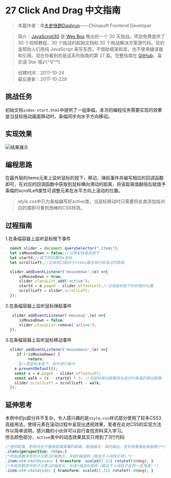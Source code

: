 # 27 Click And Drag 中文指南

> 本篇作者：©[大史快跑Dashrun](https://github.com/dashrun)——Chinasoft Frontend Developer

> 简介：[JavaScript30](https://javascript30.com) 是 [Wes Bos](https://github.com/wesbos) 推出的一个 30 天挑战。项目免费提供了 30 个视频教程、30 个挑战的起始文档和 30 个挑战解决方案源代码。目的是帮助人们用纯 JavaScript 来写东西，不借助框架和库，也不使用编译器和引用。现在你看到的是这系列指南的第 27 篇。完整指南在 [GitHub](https://github.com/soyaine/JavaScript30)，喜欢请 Star 哦♪(^∇^*)

> 创建时间：2017-10-24   
最后更新：2017-10-229

## 挑战任务
初始文档`index-start.html`中提供了一组条幅，本次的编程任务需要实现的效果是当鼠标拖动画面移动时，条幅同步向水平方向移动。

## 实现效果
![结果展示](https://github.com/dashrun/vanilla-javascript-30/blob/master/27%20-%20Click%20and%20Drag/effect.png)

## 编程思路  
在最外层的items元素上监听鼠标的按下，移动，弹起事件并编写相应的回调函数即可，在对应的回调函数中获取到鼠标横向滑动的距离，将该距离值翻倍后赋值予条幅的scrollLeft属性可调整元素在水平方向上滚动的位置。   
>style.css中已为条幅编写好active类，当鼠标移动时只需要将此类添加给对应的类即可看到很棒的CSS特效。

## 过程指南   
1.在条幅容器上监听鼠标按下事件   
```js
  const slider = document.querySelector(".items");
  let isMouseDown = false;//记录鼠标是否按下
  let startX;//按下时位置的x坐标
  let scrollLeft;//记录视口相对于items最左侧已经滚过的距离

  slider.addEventListener('mousedown',(e) =>{
      isMouseDown = true;
      slider.classList.add('active');
      startX = e.pageX - slider.offsetLeft;//记录鼠标按下时的相对位置
      scrollLeft = slider.scrollLeft;
  });
 ```   
2.在条幅容器上监听鼠标弹起事件   
```js
   slider.addEventListener('mouseup',(e) =>{
      isMouseDown = false; 
      slider.classList.remove('active');
  });
```
3.在条幅容器上监听鼠标移动事件   
```js
  slider.addEventListener('mousemove',(e) =>{
     if (!isMouseDown) {
          return;
      }//若鼠标未按下，则不进行操作
    e.preventDefault();
    const x = e.pageX - slider.offsetLeft;
    const walk = (x - startX) * 3; //将鼠标移动距离放大后作为条幅的移动距离
    slider.scrollLeft = scrollLeft - walk;
  });

```
  
## 延伸思考  
本例中的js部分并不复杂，令人感兴趣的是`style.css`样式部分使用了较多CSS3高级用法，使得元素在滚动过程中呈现出透视效果，笔者在此对CSS的实现方法作以简单说明，感兴趣的小伙伴可以自行查找资料深入学习。   
除去颜色部分，`active`类中的动态效果其实只用到了3行代码:   
```css
/*透视距离，即视点位于垂直距离屏幕的距离，数值越大，离的越远，变形效果看起来越微小*/
.items{perspective: 500px;}
/*所有奇数序号的子元素沿X轴放大，并绕Y轴旋转（相当于人绕柱子转）*/
.item:nth-child(even) { transform: scaleX(1.31) rotateY(40deg); }
/*所有奇数序号的子元素沿X轴放大，并绕Y轴逆向旋转（相当于人绕柱子反转一定角度）*/
.item:nth-child(odd) { transform: scaleX(1.31) rotateY(-40deg); }
```   
